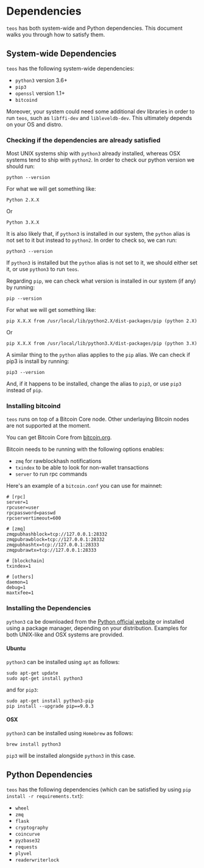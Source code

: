 # Dependencies

`teos` has both system-wide and Python dependencies. This document walks you through how to satisfy them.

## System-wide Dependencies

`teos` has the following system-wide dependencies:

- `python3` version 3.6+
- `pip3`
- `openssl` version 1.1+
- `bitcoind`

Moreover, your system could need some additional dev libraries in order to run `teos`, such as `libffi-dev` and `libleveldb-dev`.
This ultimately depends on your OS and distro.

### Checking if the dependencies are already satisfied

Most UNIX systems ship with `python3` already installed, whereas OSX systems tend to ship with `python2`. In order to check our python version we should run:

	python --version

For what we will get something like:

	Python 2.X.X
	
Or
	
	Python 3.X.X
	
It is also likely that, if `python3` is installed in our system, the `python` alias is not set to it but instead to `python2`. In order to check so, we can run:

	python3 --version

If `python3` is installed but the `python` alias is not set to it, we should either set it, or use `python3` to run `teos`.

Regarding `pip`, we can check what version is installed in our system (if any) by running:

	pip --version

For what we will get something like:

	pip X.X.X from /usr/local/lib/python2.X/dist-packages/pip (python 2.X)
	
Or

	pip X.X.X from /usr/local/lib/python3.X/dist-packages/pip (python 3.X)

A similar thing to the `python` alias applies to the `pip` alias. We can check if pip3 is install by running:

	pip3 --version
	
And, if it happens to be installed, change the alias to `pip3`, or use `pip3` instead of `pip`.

### Installing bitcoind

`teos` runs on top of a Bitcoin Core node. Other underlaying Bitcoin nodes are not supported at the moment. 

You can get Bitcoin Core from [bitcoin.org](https://bitcoin.org/en/download).

Bitcoin needs to be running with the following options enables:

- `zmq` for rawblockhash notifications
- `txindex` to be able to look for non-wallet transactions
- `server` to run rpc commands

Here's an example of a `bitcoin.conf` you can use for mainnet:

```
# [rpc]
server=1
rpcuser=user
rpcpassword=passwd
rpcservertimeout=600

# [zmq]
zmqpubhashblock=tcp://127.0.0.1:28332
zmqpubrawblock=tcp://127.0.0.1:28332
zmqpubhashtx=tcp://127.0.0.1:28333
zmqpubrawtx=tcp://127.0.0.1:28333

# [blockchain]
txindex=1

# [others]
daemon=1
debug=1
maxtxfee=1
```

### Installing the Dependencies

`python3` ca be downloaded from the [Python official website](https://www.python.org/downloads/) or installed using a package manager, depending on your distribution. Examples for both UNIX-like and OSX systems are provided.

#### Ubuntu

`python3` can be installed using `apt` as follows:

	sudo apt-get update
	sudo apt-get install python3
	
and for `pip3`:

	sudo apt-get install python3-pip
	pip install --upgrade pip==9.0.3
	
#### OSX

`python3` can be installed using `Homebrew` as follows:
	
	brew install python3

`pip3` will be installed alongside `python3` in this case.

## Python Dependencies

`teos` has the following dependencies (which can be satisfied by using `pip install -r requirements.txt`):

- `wheel`
- `zmq`
- `flask`
- `cryptography`
- `coincurve`
- `pyzbase32`
- `requests`
- `plyvel`
- `readerwriterlock`

